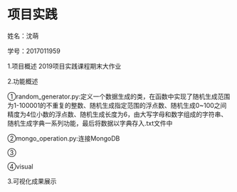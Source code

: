# 项目实践
姓名：沈萌

学号：2017011959

1.项目概述
2019项目实践课程期末大作业

2.功能概述

①random_generator.py:定义一个数据生成的类，在函数中实现了随机生成范围为1-100001的不重复的整数、随机生成指定范围的浮点数、随机生成0~100之间精度为4位小数的浮点数、随机生成长度为6，由大写字母和数字组成的字符串、随机生成字典一系列功能，最后将数据以字典存入.txt文件中

②mongo_operation.py:连接MongoDB

③

④visual

3.可视化成果展示
